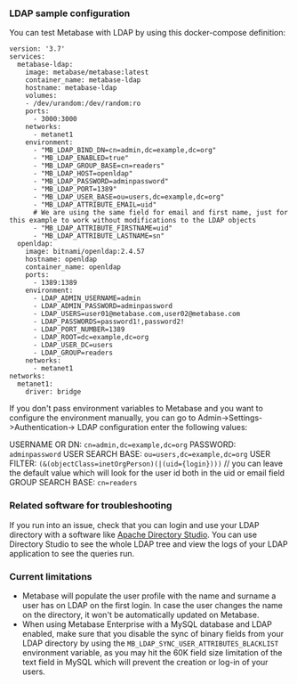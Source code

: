 ### LDAP sample configuration

You can test Metabase with LDAP by using this docker-compose definition:
```
version: '3.7'
services:
  metabase-ldap:
    image: metabase/metabase:latest
    container_name: metabase-ldap
    hostname: metabase-ldap
    volumes: 
    - /dev/urandom:/dev/random:ro
    ports:
      - 3000:3000
    networks:
      - metanet1
    environment:
      - "MB_LDAP_BIND_DN=cn=admin,dc=example,dc=org"
      - "MB_LDAP_ENABLED=true"
      - "MB_LDAP_GROUP_BASE=cn=readers"
      - "MB_LDAP_HOST=openldap"
      - "MB_LDAP_PASSWORD=adminpassword"
      - "MB_LDAP_PORT=1389"
      - "MB_LDAP_USER_BASE=ou=users,dc=example,dc=org"
      - "MB_LDAP_ATTRIBUTE_EMAIL=uid"
      # We are using the same field for email and first name, just for this example to work without modifications to the LDAP objects
      - "MB_LDAP_ATTRIBUTE_FIRSTNAME=uid"
      - "MB_LDAP_ATTRIBUTE_LASTNAME=sn"
  openldap:
    image: bitnami/openldap:2.4.57
    hostname: openldap
    container_name: openldap
    ports:
      - 1389:1389
    environment:
      - LDAP_ADMIN_USERNAME=admin
      - LDAP_ADMIN_PASSWORD=adminpassword
      - LDAP_USERS=user01@metabase.com,user02@metabase.com
      - LDAP_PASSWORDS=password1!,password2!
      - LDAP_PORT_NUMBER=1389
      - LDAP_ROOT=dc=example,dc=org
      - LDAP_USER_DC=users
      - LDAP_GROUP=readers
    networks:
      - metanet1
networks: 
  metanet1:
    driver: bridge
```

If you don't pass environment variables to Metabase and you want to configure the environment manually, you can go to Admin->Settings->Authentication-> LDAP configuration enter the following values:

USERNAME OR DN: `cn=admin,dc=example,dc=org`
PASSWORD: `adminpassword`
USER SEARCH BASE: `ou=users,dc=example,dc=org`
USER FILTER: `(&(objectClass=inetOrgPerson)(|(uid={login})))` // you can leave the default value which will look for the user id both in the uid or email field
GROUP SEARCH BASE: `cn=readers`

### Related software for troubleshooting

If you run into an issue, check that you can login and use your LDAP directory with a software like [Apache Directory Studio](https://directory.apache.org/studio/). You can use Directory Studio to see the whole LDAP tree and view the logs of your LDAP application to see the queries run.

### Current limitations

- Metabase will populate the user profile with the name and surname a user has on LDAP on the first login. In case the user changes the name on the directory, it won't be automatically updated on Metabase.
- When using Metabase Enterprise with a MySQL database and LDAP enabled, make sure that you disable the sync of binary fields from your LDAP directory by using the `MB_LDAP_SYNC_USER_ATTRIBUTES_BLACKLIST` environment variable, as you may hit the 60K field size limitation of the text field in MySQL which will prevent the creation or log-in of your users.